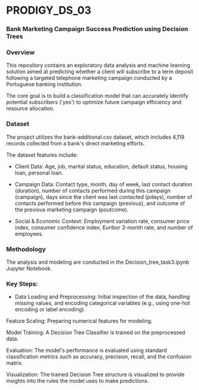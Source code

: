 # PRODIGY_DS_03

### Bank Marketing Campaign Success Prediction using Decision Trees

### Overview

This repository contains an exploratory data analysis and machine learning solution aimed at predicting whether a client will subscribe to a term deposit following a targeted telephone marketing campaign conducted by a Portuguese banking institution.

The core goal is to build a classification model that can accurately identify potential subscribers ('yes') to optimize future campaign efficiency and resource allocation.


### Dataset

The project utilizes the bank-additional.csv dataset, which includes 4,119 records collected from a bank's direct marketing efforts.

The dataset features include:

  - Client Data: Age, job, marital status, education, default status, housing loan, personal loan.

  - Campaign Data: Contact type, month, day of week, last contact duration (duration), number of contacts performed during this campaign (campaign), days since the client was last contacted (pdays), number of contacts performed before this campaign (previous), and outcome of the previous marketing campaign (poutcome).

  - Social & Economic Context: Employment variation rate, consumer price index, consumer confidence index, Euribor 3-month rate, and number of employees.



 ### Methodology
 
The analysis and modeling are conducted in the Decision_tree_task3.ipynb Jupyter Notebook.


 ### Key Steps:
 
 * Data Loading and Preprocessing: Initial inspection of the data, handling missing values, and encoding categorical variables (e.g., using one-hot encoding or label encoding).

 Feature Scaling: Preparing numerical features for modeling.

 Model Training: A Decision Tree Classifier is trained on the preprocessed data.

 Evaluation: The model's performance is evaluated using standard classification metrics such as accuracy, precision, recall, and the confusion matrix.

 Visualization: The trained Decision Tree structure is visualized to provide insights into the rules the model uses to make predictions.
